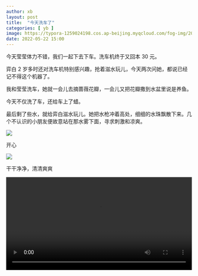 ```yaml
---
author: xb
layout: post
title:  "今天洗车了"
categories: [ yb ]
image: https://typora-1259024198.cos.ap-beijing.myqcloud.com/fog-img/2022-05-22-post.jpeg
date: 2022-05-22 15:00
---
```


今天莹莹体力不错，我们一起下去下车。洗车机终于又回本 30 元。

弈白 2 岁多时还对洗车机特别感兴趣，抢着滋水玩儿，今天两次问她，都说已经记不得这个机器了。

我和莹莹洗车，她就一会儿去摘蔷薇花瓣，一会儿又把花瓣撒到水盆里说是养鱼。

今天不仅洗了车，还给车上了蜡。

最后剩了些水，就给弈白滋水玩儿。她把水枪冲着高处，细细的水珠飘散下来。几个不认识的小朋友便故意站在那水雾下面，寻求刺激和凉爽。

<div class="article-img-wrapper">
   <img src="https://typora-1259024198.cos.ap-beijing.myqcloud.com/fog-img/2022-05-22-1.jpeg">
   <p class="caption">开心</p>
</div>

<div class="article-img-wrapper">
   <img src="https://typora-1259024198.cos.ap-beijing.myqcloud.com/fog-img/2022-05-22-2.jpeg">
   <p class="caption">干干净净，清清爽爽</p>
</div>

<video width="100%" controls>
  <source src="/assets/videos/2022-05-22.mp4" type="video/mp4">
</video>
